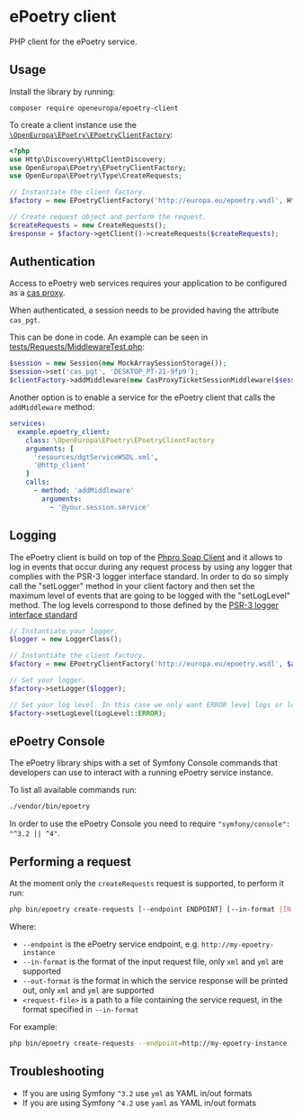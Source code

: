 # ePoetry client

PHP client for the ePoetry service.

## Usage

Install the library by running:

```
composer require openeuropa/epoetry-client
```

To create a client instance use the [`\OpenEuropa\EPoetry\EPoetryClientFactory`](./src/EPoetryClientFactory.php):

```php
<?php
use Http\Discovery\HttpClientDiscovery;
use OpenEuropa\EPoetry\EPoetryClientFactory;
use OpenEuropa\EPoetry\Type\CreateRequests;

// Instantiate the client factory.
$factory = new EPoetryClientFactory('http://europa.eu/epoetry.wsdl', HttpClientDiscovery::find());

// Create request object and perform the request.
$createRequests = new CreateRequests();
$response = $factory->getClient()->createRequests($createRequests);
```
## Authentication

Access to ePoetry web services requires your application to be
configured as a [cas proxy](https://webgate.ec.europa.eu/CITnet/confluence/display/IAM/Proxy+Tickets).

When authenticated, a session needs to be provided having the attribute `cas_pgt`.

This can be done in code.
An example can be seen in [tests/Requests/MiddlewareTest.php](tests/Requests/MiddlewareTest.php):

```php
$session = new Session(new MockArraySessionStorage());
$session->set('cas_pgt', 'DESKTOP_PT-21-9fp9');
$clientFactory->addMiddleware(new CasProxyTicketSessionMiddleware($session));
```

Another option is to enable a service for the ePoetry client that calls the `addMiddleware` method:

```yaml
services:
  example.epoetry_client:
    class: \OpenEuropa\EPoetry\EPoetryClientFactory
    arguments: [
      'resources/dgtServiceWSDL.xml',
      '@http_client'
    ]
    calls:
      - method: 'addMiddleware'
        arguments:
          - '@your.session.service'
```

## Logging

The ePoetry client is build on top of the [Phpro Soap Client](https://github.com/phpro/soap-client)
and it allows to log in events that occur during any request process by using any logger
that complies with the PSR-3 logger interface standard. 
In order to do so simply call the "setLogger" method in your client factory and then set the maximum level
of events that are going to be logged with the "setLogLevel" method. The log levels correspond to those defined
by the [PSR-3 logger interface standard](https://www.php-fig.org/psr/psr-3/#5-psrlogloglevel)

```php
// Instantiate your logger.
$logger = new LoggerClass();

// Instantiate the client factory.
$factory = new EPoetryClientFactory('http://europa.eu/epoetry.wsdl', $adapter);

// Set your logger.
$factory->setLogger($logger);

// Set your log level. In this case we only want ERROR level logs or lower.
$factory->setLogLevel(LogLevel::ERROR);
```

## ePoetry Console

The ePoetry library ships with a set of Symfony Console commands that developers can use to interact with a running ePoetry service instance.

To list all available commands run:

```bash
./vendor/bin/epoetry
```

In order to use the ePoetry Console you need to require `"symfony/console": "^3.2 || ^4"`.

## Performing a request

At the moment only the `createRequests` request is supported, to perform it run:

```bash
php bin/epoetry create-requests [--endpoint ENDPOINT] [--in-format [IN-FORMAT]] [--out-format [OUT-FORMAT]] [--] <request-file>
```

Where:

- `--endpoint` is the ePoetry service endpoint, e.g. `http://my-epoetry-instance`
- `--in-format` is the format of the input request file, only `xml` and `yml` are supported
- `--out-format` is the format in which the service response will be printed out, only `xml` and `yml` are supported
- `<request-file>` is a path to a file containing the service request, in the format specified in `--in-format`

For example:

```bash
php bin/epoetry create-requests --endpoint=http://my-epoetry-instance --in-format=xml --out-format=yaml ./path/to/request
```

## Troubleshooting

- If you are using Symfony `^3.2` use `yml` as YAML in/out formats
- If you are using Symfony `^4.2` use `yaml` as YAML in/out formats
